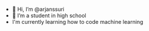 - 👋 Hi, I’m @arjanssuri
- 👀 I’m a student in high school
- I'm currently learning how to code machine learning 
